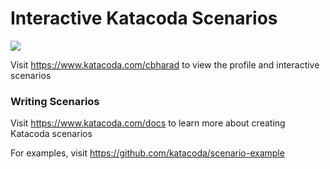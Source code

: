 # Interactive Katacoda Scenarios

[![](http://shields.katacoda.com/katacoda/cbharad/count.svg)](https://www.katacoda.com/cbharad "Get your profile on Katacoda.com")

Visit https://www.katacoda.com/cbharad to view the profile and interactive scenarios

### Writing Scenarios
Visit https://www.katacoda.com/docs to learn more about creating Katacoda scenarios

For examples, visit https://github.com/katacoda/scenario-example
